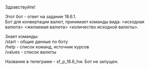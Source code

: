 Здравствуйте!

Этот бот - ответ на задание 18.6.1.<br>
Бот для конвертации валют, принимает команды вида: <исходная валюта> <желаемая валюта> <количество исходной валюты>.

Знает команды:<br>
/start - общие данные по боту<br>
/help - список команд, источник курсов<br>
/values - список валюты<br>

Название в телеграме - sf_p_18.6_hw. Бот не запущен.
